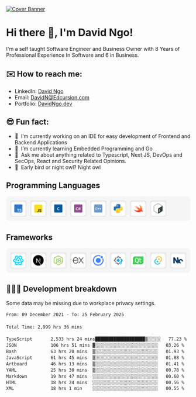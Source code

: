 [![Cover Banner](https://res.cloudinary.com/edcursion/image/upload/v1715731242/David%20Github/uvpes6dpzvlnc9w0f94z.png)](https://www.linkedin.com/in/-david-ngo)

# Hi there 👋, I'm David Ngo!

I'm a self taught Software Engineer and Business Owner with 8 Years of Professional Experience In
Software and 6 in Business.

## ✉️ How to reach me:

- LinkedIn: [David Ngo](https://www.linkedin.com/in/-david-ngo/)
- Email: [DavidN@Edcursion.com](mailto:DavidN@Edcursion.com)
- Portfolio: [DavidNgo.dev](https://davidngo.dev/)
  
## 😎 Fun fact:

- 🔭 &nbsp;I’m currently working on an IDE for easy development of Frontend and Backend Applications
- 🌱 &nbsp;I’m currently learning Embedded Programming and Go
- 💬 &nbsp;Ask me about anything related to Typescript, Next JS, DevOps and SecOps, React and
  Security Related Opinions.
- 🦉 &nbsp;Early bird or night owl? Night owl

## Programming Languages

![Experence](/assets/Programming.png)

## Frameworks

![Experence](/assets/Frameworks.png)

## 🧑🏻‍💻 **Development breakdown**

Some data may be missing due to workplace privacy settings.

<!--START_SECTION:waka-->

```txt
From: 09 December 2021 - To: 25 February 2025

Total Time: 2,999 hrs 36 mins

TypeScript       2,533 hrs 24 mins███████████████████▒░░░░░   77.23 %
JSON             106 hrs 51 mins ▓░░░░░░░░░░░░░░░░░░░░░░░░   03.26 %
Bash             63 hrs 20 mins  ▒░░░░░░░░░░░░░░░░░░░░░░░░   01.93 %
JavaScript       61 hrs 45 mins  ▒░░░░░░░░░░░░░░░░░░░░░░░░   01.88 %
Artboard         46 hrs 13 mins  ▒░░░░░░░░░░░░░░░░░░░░░░░░   01.41 %
YAML             25 hrs 30 mins  ▒░░░░░░░░░░░░░░░░░░░░░░░░   00.78 %
Markdown         19 hrs 47 mins  ░░░░░░░░░░░░░░░░░░░░░░░░░   00.60 %
HTML             18 hrs 24 mins  ░░░░░░░░░░░░░░░░░░░░░░░░░   00.56 %
XML              18 hrs 1 min    ░░░░░░░░░░░░░░░░░░░░░░░░░   00.55 %
```

<!--END_SECTION:waka-->
